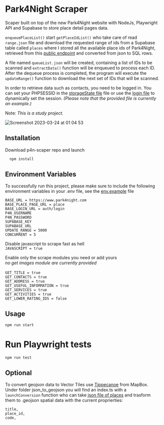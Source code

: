 # Park4Night Scraper

Scaper built on top of the new Park4Night website with NodeJs, Playwright API and Supabase to store place detail pages data.

`enqueuePlaceList()` start `getPlaceIdList()` who take care of read `range.json` file and download the requested range of ids from a Supabase table called `places` where I stored all the available place ids of Park4Night, retrieved from this [public endpoint](https://www.park4night.com/services/V3/getLieuxLite.php) and converted from json to SQL rows.

A file named `queueList.json` will be created, containing a list of IDs to be scanned and `extractData()` function will be enqueued to process each ID.
After the dequeue process is completed, the program will execute the `updateRange()` function to download the next set of IDs that will be scanned.<br>

In order to retrieve data such as contacts, you need to be logged in. You can set your PHPSESSID in the [storageState file](https://github.com/rown89/p4n-scraper/blob/main/storageState.json) file or use the [login file](https://github.com/rown89/p4n-scraper/blob/main/scraper/login.ts) to dynamically set the session. *(Please note that the provided file is currently an example.)*<br>

Note: *This is a study project.*

![Screenshot 2023-03-24 at 01 04 53](https://user-images.githubusercontent.com/44890500/227390807-c81b4eaa-0444-40db-b972-0203bc2ced73.png)

## Installation

Download p4n-scaper repo and launch

```bash
  npm install
```

## Environment Variables

To successfully run this project, please make sure to include the following environment variables in your .env file, see the [env.example](https://github.com/rown89/p4n-scraper/blob/main/env.example) file

`BASE_URL = https://www.park4night.com`<br>
`BASE_PLACE_PAGE_URL = place`<br>
`BASE_LOGIN_URL = auth/login`<br>
`P4N_USERNAME`<br>
`P4N_PASSWORD`<br>
`SUPABASE_KEY`<br>
`SUPABASE_URL`<br>
`UPDATE_RANGE = 5000`<br>
`CONCURRENT = 5`<br>

Disable javascript to scrape fast as hell<br>
`JAVASCRIPT = true`<br>

Enable only the scrape modules you need or add yours<br> 
*no get images module are currently provided*<br><br>
`GET_TITLE = true`<br>
`GET_CONTACTS = true`<br>
`GET_ADDRESS = true`<br>
`GET_USEFUL_INFORMATION = true`<br>
`GET_SERVICES = true`<br>
`GET_ACTIVITIES = true`<br>
`GET_LOWER_RATING_IDS = false`<br>

## Usage
```
npm run start
```

# Run Playwright tests
```
npm run test
```

## Optional
To convert geojson data to Vector Tiles use [Tippecanoe](https://github.com/mapbox/tippecanoe) from MapBox.<br>
Under folder json_to_geojson you will find an index.ts with a `launchConversion` function who can take [json file of places](https://github.com/rown89/p4n-scraper/blob/main/places-example.json) and trasform them to .geojson spatial data with the current proprierties:<br>

```
title,
place_id,
code,
```

